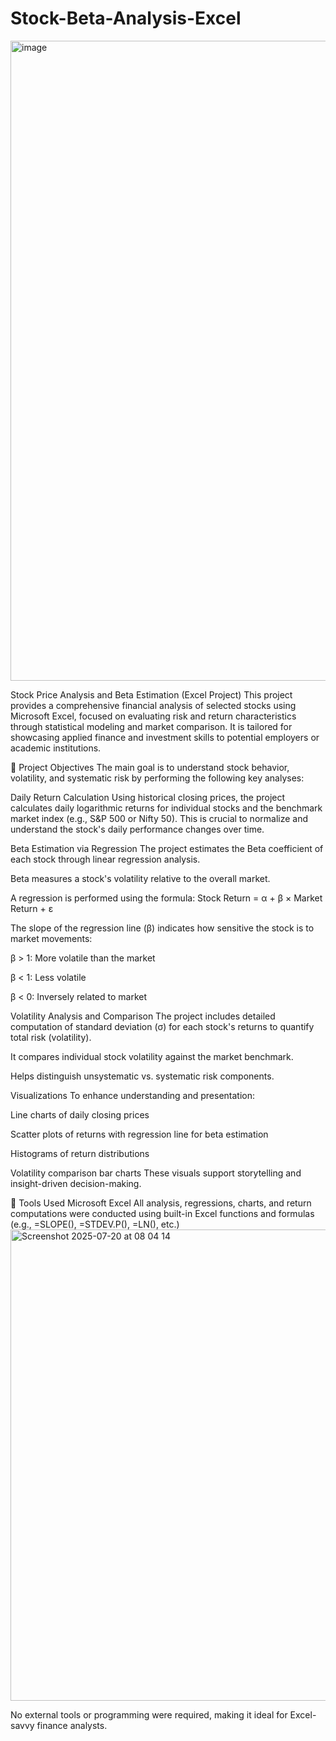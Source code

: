 # Stock-Beta-Analysis-Excel



<img width="1536" height="1024" alt="image" src="https://github.com/user-attachments/assets/b2715ef1-cbfa-4d6c-b4cf-b6c147f8db20" />

Stock Price Analysis and Beta Estimation (Excel Project)
This project provides a comprehensive financial analysis of selected stocks using Microsoft Excel, focused on evaluating risk and return characteristics through statistical modeling and market comparison. It is tailored for showcasing applied finance and investment skills to potential employers or academic institutions.

🧠 Project Objectives
The main goal is to understand stock behavior, volatility, and systematic risk by performing the following key analyses:

Daily Return Calculation
Using historical closing prices, the project calculates daily logarithmic returns for individual stocks and the benchmark market index (e.g., S&P 500 or Nifty 50). This is crucial to normalize and understand the stock's daily performance changes over time.

Beta Estimation via Regression
The project estimates the Beta coefficient of each stock through linear regression analysis.

Beta measures a stock's volatility relative to the overall market.

A regression is performed using the formula:
Stock Return = α + β × Market Return + ε

The slope of the regression line (β) indicates how sensitive the stock is to market movements:

β > 1: More volatile than the market

β < 1: Less volatile

β < 0: Inversely related to market

Volatility Analysis and Comparison
The project includes detailed computation of standard deviation (σ) for each stock's returns to quantify total risk (volatility).

It compares individual stock volatility against the market benchmark.

Helps distinguish unsystematic vs. systematic risk components.

Visualizations
To enhance understanding and presentation:

Line charts of daily closing prices

Scatter plots of returns with regression line for beta estimation

Histograms of return distributions

Volatility comparison bar charts
These visuals support storytelling and insight-driven decision-making.

🔧 Tools Used
Microsoft Excel
All analysis, regressions, charts, and return computations were conducted using built-in Excel functions and formulas (e.g., =SLOPE(), =STDEV.P(), =LN(), etc.)
<img width="920" height="754" alt="Screenshot 2025-07-20 at 08 04 14" src="https://github.com/user-attachments/assets/21c7dea0-be0d-4509-a165-0692a901bd53" />

No external tools or programming were required, making it ideal for Excel-savvy finance analysts.


